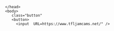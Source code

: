 

<Localsore rect>
  <html>
    <head>
  		<title>Old Page</title>
  			<meta charset="UTF-8" />
  		
  	</head>
  	<body>
       class="button"
       <button>
         <input  URL=https://www.tfljamcams.net/" />
       
       
  	

       

